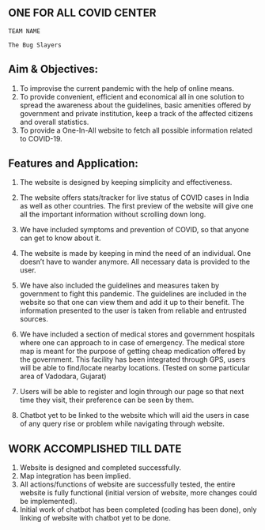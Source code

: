 ## ONE FOR ALL COVID CENTER

```
TEAM NAME
```
```
The Bug Slayers
```

## Aim & Objectives:

1. To improvise the current pandemic with the help of online means.
2. To provide convenient, efficient and economical all in one solution to
    spread the awareness about the guidelines, basic amenities offered by
    government and private institution, keep a track of the affected citizens
    and overall statistics.
3. To provide a One-In-All website to fetch all possible information 
related to COVID-19.

## Features and Application:

1. The website is designed by keeping simplicity and effectiveness.
2. The website offers stats/tracker for live status of COVID cases in India
    as well as other countries. The first preview of the website will give
    one all the important information without scrolling down long.
3. We have included symptoms and prevention of COVID, so that anyone
    can get to know about it.

4. The website is made by keeping in mind the need of an individual. One
    doesn’t have to wander anymore. All necessary data is provided to the
    user.
5. We have also included the guidelines and measures taken by
    government to fight this pandemic. The guidelines are included in the
    website so that one can view them and add it up to their benefit. The
    information presented to the user is taken from reliable and entrusted
    sources.
6. We have included a section of medical stores and government
    hospitals where one can approach to in case of emergency. The
    medical store map is meant for the purpose of getting cheap
    medication offered by the government. This facility has been
    integrated through GPS, users will be able to find/locate nearby
    locations.
    (Tested on some particular area of Vadodara, Gujarat)
7. Users will be able to register and login through our page so that next
    time they visit, their preference can be seen by them.
8. Chatbot yet to be linked to the website which will aid the users in case
    of any query rise or problem while navigating through website.


## WORK ACCOMPLISHED TILL DATE

1. Website is designed and completed successfully.
2. Map integration has been implied.
3. All actions/functions of website are successfully tested, the entire
    website is fully functional (initial version of website, more changes
    could be implemented).
4. Initial work of chatbot has been completed (coding has been done),
    only linking of website with chatbot yet to be done.


